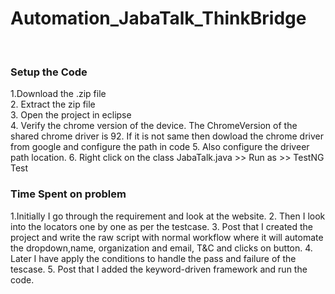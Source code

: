 # Automation_JabaTalk_ThinkBridge
<br>
<h3> Setup the Code</h3>
1.Download the .zip file<br>
2. Extract the zip file<br>
3. Open the project in eclipse<br>
4. Verify the chrome version of the device. The ChromeVersion of the shared chrome driver is 92. If it is not same then dowload the chrome driver from google and configure the path in code
5. Also configure the driveer path location.
6. Right click on the class JabaTalk.java >> Run as >> TestNG Test<br>
<h3>Time Spent on problem</h3>
1.Initially I go through the requirement and look at the website.
2. Then I look into the locators one by one as per the testcase.
3. Post that I created the project and write the raw script with normal workflow where it will automate the dropdown,name, organization and email, T&C and clicks on button.
4. Later I have apply the conditions to handle the pass and failure of the tescase.
5. Post that I added the keyword-driven framework and run the code.
